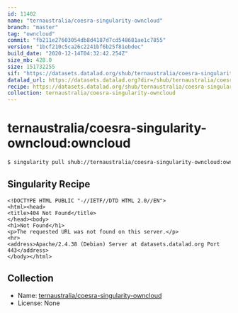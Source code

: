 ```yaml
---
id: 11402
name: "ternaustralia/coesra-singularity-owncloud"
branch: "master"
tag: "owncloud"
commit: "fb211e27603054db8d4187d7cd548681ae1c7855"
version: "1bcf210c5ca26c2241bf6b25f81ebdec"
build_date: "2020-12-14T04:32:42.254Z"
size_mb: 428.0
size: 151732255
sif: "https://datasets.datalad.org/shub/ternaustralia/coesra-singularity-owncloud/owncloud/2020-12-14-fb211e27-1bcf210c/1bcf210c5ca26c2241bf6b25f81ebdec.sif"
datalad_url: https://datasets.datalad.org?dir=/shub/ternaustralia/coesra-singularity-owncloud/owncloud/2020-12-14-fb211e27-1bcf210c/
recipe: https://datasets.datalad.org/shub/ternaustralia/coesra-singularity-owncloud/owncloud/2020-12-14-fb211e27-1bcf210c/Singularity
collection: ternaustralia/coesra-singularity-owncloud
---
```


# ternaustralia/coesra-singularity-owncloud:owncloud

```bash
$ singularity pull shub://ternaustralia/coesra-singularity-owncloud:owncloud
```

## Singularity Recipe

```singularity
<!DOCTYPE HTML PUBLIC "-//IETF//DTD HTML 2.0//EN">
<html><head>
<title>404 Not Found</title>
</head><body>
<h1>Not Found</h1>
<p>The requested URL was not found on this server.</p>
<hr>
<address>Apache/2.4.38 (Debian) Server at datasets.datalad.org Port 443</address>
</body></html>
```

## Collection

 - Name: [ternaustralia/coesra-singularity-owncloud](https://github.com/ternaustralia/coesra-singularity-owncloud)
 - License: None

